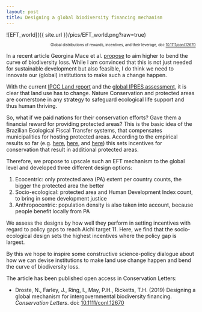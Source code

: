 ```yaml
---
layout: post
title: Designing a global biodiversity financing mechanism
---
```


![EFT_world]({{ site.url }}/pics/EFT_world.png?raw=true)
<p style="text-align: right;"><sub><sup>Global distributions of rewards, incentives, and their leverage, doi: <a href="https://doi.org/10.1111/conl.12670">10.1111/conl.12670</a></sup></sub></p>

In a recent article Georgina Mace et al. [propose](https://www.nature.com/articles/s41893-018-0130-0) to aim higher to bend the curve of biodiversity loss. While I am convinced that this is not just needed for sustainable development but also feasible, I do think we need to innovate our (global) institutions to make such a change happen.

With the current [IPCC Land report](https://www.ipcc.ch/2019/08/08/land-is-a-critical-resource_srccl/) and the [global IPBES assessment](https://www.ipbes.net/global-assessment-report-biodiversity-ecosystem-services), it is clear that land use has to change. Nature Conservation and protected areas are cornerstone in any strategy to safeguard ecological life support and thus human thriving.

So, what if we paid nations for their conservation efforts? Gave them a financial reward for providing protected areas? This is the basic idea of the Brazilian Ecological Fiscal Transfer systems, that compensates municipalities for hosting protected areas. According to the empirical results so far (e.g. [here](https://link.springer.com/article/10.1007/s10640-017-0195-7), [here](https://www.sciencedirect.com/science/article/pii/S092180091400278X), and [here](https://onlinelibrary.wiley.com/doi/full/10.1002/eet.1760)) this sets incentives for conservation that result in additional protected areas.

Therefore, we propose to upscale such an EFT mechanism to the global level and developed three different design options:

1. Ecocentric: only protected area (PA) extent per country counts, the bigger the protected area the better
2. Socio-ecological: protected area and Human Development Index count, to bring in some development justice
3. Anthropocentric: population density is also taken into account, because people benefit locally from PA

We assess the designs by how well they perform in setting incentives with regard to policy gaps to reach Aichi target 11. Here, we find that the socio-ecological design sets the highest incentives where the policy gap is largest.

By this we hope to inspire some constructive science-policy dialogue about how we can devise institutions to make land use change happen and bend the curve of biodiversity loss.

The article has been published open access in Conservation Letters:

+ Droste, N., Farley, J., Ring, I., May, P.H., Ricketts, T.H. (2019) Designing a global mechanism for intergovernmental biodiversity financing. *Conservation Letters*. doi: [10.1111/conl.12670](https://doi.org/10.1111/conl.12670)
